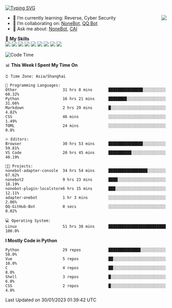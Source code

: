 [![Typing SVG](https://readme-typing-svg.herokuapp.com?size=25&duration=2500&color=8C43EA&vCenter=true&width=200&height=40&lines=Hi+there+%F0%9F%91%8B%F0%9F%8F%BB;I'm+yanyongyu)](https://git.io/typing-svg)

<a href="#">
  <img align="right" src="https://github-readme-stats.vercel.app/api?username=yanyongyu&count_private=true&show_icons=true&bg_color=15,f2f7fd,E0EAFC" />
</a>

- 🌱 I’m currently learning: Reverse, Cyber Security
- 👯 I’m collaborating on: [NoneBot](https://github.com/nonebot), [QQ Bot](https://github.com/Mrs4s/go-cqhttp)
- 💬 Ask me about: [NoneBot](https://github.com/nonebot), [CAI](https://github.com/cscs181/CAI)

🌟 **My Skills**  
![](https://img.shields.io/badge/-Python-3e74a2?style=flat-square&logo=Python&logoColor=fff)
![](https://img.shields.io/badge/-Node.js-339933?style=flat-square&logo=Node.js&logoColor=fff)
![](https://img.shields.io/badge/-Vue-4fc08d?style=flat-square&logo=Vue.js&logoColor=fff)
![](https://img.shields.io/badge/-React-2d98ce?style=flat-square&logo=React&logoColor=fff)
![](https://img.shields.io/badge/-Docker-2496ED?style=flat-square&logo=Docker&logoColor=fff)
![](https://img.shields.io/badge/-Linux-000000?style=flat-square&logo=Linux&logoColor=fff)
![](https://img.shields.io/badge/-MySQL-4479A1?style=flat-square&logo=MySQL&logoColor=fff)
![](https://img.shields.io/badge/-Redis-DC382D?style=flat-square&logo=Redis&logoColor=fff)
![](https://img.shields.io/badge/-MongoDB-47A248?style=flat-square&logo=MongoDB&logoColor=fff)

<!--START_SECTION:waka-->
![Code Time](http://img.shields.io/badge/Code%20Time-3%2C673%20hrs%2058%20mins-blue)

📊 **This Week I Spent My Time On** 

```text
⌚︎ Time Zone: Asia/Shanghai

💬 Programming Languages: 
Other                    31 hrs 8 mins       ███████████████░░░░░░░░░░   60.32% 
Python                   16 hrs 21 mins      ████████░░░░░░░░░░░░░░░░░   31.66% 
Markdown                 2 hrs 29 mins       █░░░░░░░░░░░░░░░░░░░░░░░░   4.82% 
CSS                      46 mins             ░░░░░░░░░░░░░░░░░░░░░░░░░   1.49% 
TOML                     24 mins             ░░░░░░░░░░░░░░░░░░░░░░░░░   0.8%

🔥 Editors: 
Browser                  30 hrs 53 mins      ███████████████░░░░░░░░░░   59.81% 
VS Code                  20 hrs 45 mins      ██████████░░░░░░░░░░░░░░░   40.19%

🐱‍💻 Projects: 
nonebot-adapter-console  34 hrs 54 mins      █████████████████░░░░░░░░   67.62% 
nonebot2                 9 hrs 23 mins       ████░░░░░░░░░░░░░░░░░░░░░   18.19% 
nonebot-plugin-localstore6 hrs 15 mins       ███░░░░░░░░░░░░░░░░░░░░░░   12.11% 
adapter-onebot           1 hr 3 mins         ░░░░░░░░░░░░░░░░░░░░░░░░░   2.06% 
QQ-GitHub-Bot            0 secs              ░░░░░░░░░░░░░░░░░░░░░░░░░   0.02%

💻 Operating System: 
Linux                    51 hrs 38 mins      █████████████████████████   100.0%

```

**I Mostly Code in Python** 

```text
Python                   29 repos            ██████████████░░░░░░░░░░░   58.0% 
Vue                      5 repos             ██░░░░░░░░░░░░░░░░░░░░░░░   10.0% 
C                        4 repos             ██░░░░░░░░░░░░░░░░░░░░░░░   8.0% 
Shell                    3 repos             █░░░░░░░░░░░░░░░░░░░░░░░░   6.0% 
CSS                      2 repos             █░░░░░░░░░░░░░░░░░░░░░░░░   4.0%

```



 Last Updated on 30/01/2023 01:39:42 UTC
<!--END_SECTION:waka-->
